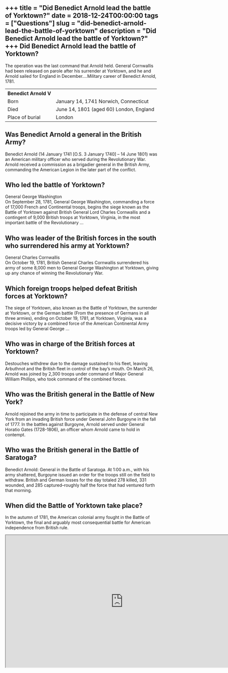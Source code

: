 +++
title = "Did Benedict Arnold lead the battle of Yorktown?"
date = 2018-12-24T00:00:00
tags = ["Questions"]
slug = "did-benedict-arnold-lead-the-battle-of-yorktown"
description = "Did Benedict Arnold lead the battle of Yorktown?"
+++
Did Benedict Arnold lead the battle of Yorktown?
------------------------------------------------

The operation was the last command that Arnold held. General Cornwallis had been released on parole after his surrender at Yorktown, and he and Arnold sailed for England in December….Military career of Benedict Arnold, 1781.

<table><tr><th>Benedict Arnold V</th></tr><tr><td>Born</td><td>January 14, 1741 Norwich, Connecticut</td></tr><tr><td>Died</td><td>June 14, 1801 (aged 60) London, England</td></tr><tr><td>Place of burial</td><td>London</td></tr></table>

Was Benedict Arnold a general in the British Army?
--------------------------------------------------

Benedict Arnold (14 January 1741 \[O.S. 3 January 1740\] – 14 June 1801) was an American military officer who served during the Revolutionary War. Arnold received a commission as a brigadier general in the British Army, commanding the American Legion in the later part of the conflict.

Who led the battle of Yorktown?
-------------------------------

General George Washington  
On September 28, 1781, General George Washington, commanding a force of 17,000 French and Continental troops, begins the siege known as the Battle of Yorktown against British General Lord Charles Cornwallis and a contingent of 9,000 British troops at Yorktown, Virginia, in the most important battle of the Revolutionary …

Who was leader of the British forces in the south who surrendered his army at Yorktown?
---------------------------------------------------------------------------------------

General Charles Cornwallis  
On October 19, 1781, British General Charles Cornwallis surrendered his army of some 8,000 men to General George Washington at Yorktown, giving up any chance of winning the Revolutionary War.

Which foreign troops helped defeat British forces at Yorktown?
--------------------------------------------------------------

The siege of Yorktown, also known as the Battle of Yorktown, the surrender at Yorktown, or the German battle (From the presence of Germans in all three armies), ending on October 19, 1781, at Yorktown, Virginia, was a decisive victory by a combined force of the American Continental Army troops led by General George …

Who was in charge of the British forces at Yorktown?
----------------------------------------------------

Destouches withdrew due to the damage sustained to his fleet, leaving Arbuthnot and the British fleet in control of the bay’s mouth. On March 26, Arnold was joined by 2,300 troops under command of Major General William Phillips, who took command of the combined forces.

Who was the British general in the Battle of New York?
------------------------------------------------------

Arnold rejoined the army in time to participate in the defense of central New York from an invading British force under General John Burgoyne in the fall of 1777. In the battles against Burgoyne, Arnold served under General Horatio Gates (1728-1806), an officer whom Arnold came to hold in contempt.

Who was the British general in the Battle of Saratoga?
------------------------------------------------------

Benedict Arnold: General in the Battle of Saratoga. At 1:00 a.m., with his army shattered, Burgoyne issued an order for the troops still on the field to withdraw. British and German losses for the day totaled 278 killed, 331 wounded, and 285 captured–roughly half the force that had ventured forth that morning.

When did the Battle of Yorktown take place?
-------------------------------------------

In the autumn of 1781, the American colonial army fought in the Battle of Yorktown, the final and arguably most consequential battle for American independence from British rule.

<iframe allow="accelerometer; autoplay; clipboard-write; encrypted-media; gyroscope; picture-in-picture" allowfullscreen="" class="__youtube_prefs__  epyt-is-override  no-lazyload" data-no-lazy="1" data-origheight="433" data-origwidth="770" data-skipgform_ajax_framebjll="" height="433" id="_ytid_56592" loading="lazy" src="https://www.youtube.com/embed/KT6kHVp42wA?enablejsapi=1&autoplay=0&cc_load_policy=0&cc_lang_pref=&iv_load_policy=1&loop=0&modestbranding=0&rel=1&fs=1&playsinline=0&autohide=2&theme=dark&color=red&controls=1&" title="YouTube player" width="770"></iframe>